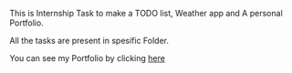 This is Internship Task to make a TODO list, Weather app and A personal Portfolio.

All the tasks are present in spesific Folder.

You can see my Portfolio by clicking [here](https://portfolioutkarsh.netlify.app/)


